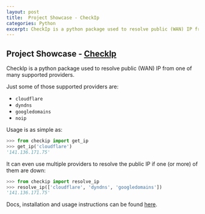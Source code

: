 ```yaml
---
layout: post
title:  Project Showcase - CheckIp
categories: Python
excerpt: CheckIp is a python package used to resolve public (WAN) IP from one of many supported providers.
---
```


## Project Showcase - [CheckIp](https://github.com/tsredanovic/checkip)

CheckIp is a python package used to resolve public (WAN) IP from one of many supported providers.

Just some of those supported providers are:
- `cloudflare`
- `dyndns`
- `googledomains`
- `noip`

Usage is as simple as:
```python
>>> from checkip import get_ip
>>> get_ip('cloudflare')
'141.136.171.75'
```

It can even use multiple providers to resolve the public IP if one (or more) of them are down:
```python
>>> from checkip import resolve_ip
>>> resolve_ip(['cloudflare', 'dyndns', 'googledomains'])
'141.136.171.75'
```

Docs, installation and usage instructions can be found [here](https://github.com/tsredanovic/checkip).